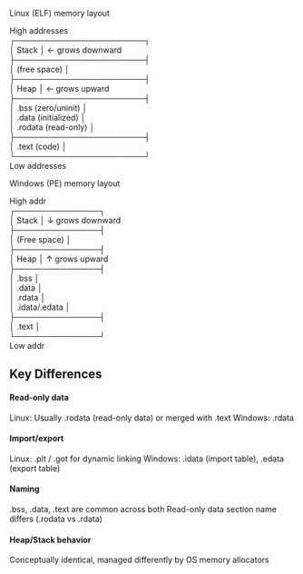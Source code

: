 Linux (ELF) memory layout

High addresses  
┌───────────────────────┐  
│       Stack            │  <- grows downward  
├───────────────────────┤  
│       (free space)     │  
├───────────────────────┤  
│       Heap             │  <- grows upward  
├───────────────────────┤  
│ .bss   (zero/uninit)   │  
│ .data  (initialized)   │  
│ .rodata (read-only)     │  
├───────────────────────┤  
│ .text  (code)          │  
└───────────────────────┘  
Low addresses  

Windows (PE) memory layout

High addr  
┌───────────────┐  
│ Stack         │ ↓ grows downward  
├───────────────┤  
│ (Free space)  │  
├───────────────┤  
│ Heap          │ ↑ grows upward  
├───────────────┤  
│ .bss          │  
│ .data         │  
│ .rdata        │  
│ .idata/.edata │  
├───────────────┤  
│ .text         │  
└───────────────┘  
Low addr  

 
## **Key Differences**

#### Read-only data

Linux: Usually .rodata (read-only data) or merged with .text
Windows: .rdata

#### Import/export
Linux: .plt / .got for dynamic linking
Windows: .idata (import table), .edata (export table)

#### Naming

.bss, .data, .text are common across both
Read-only data section name differs (.rodata vs .rdata)

#### Heap/Stack behavior

Conceptually identical, managed differently by OS memory allocators
